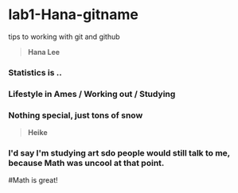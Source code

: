 # lab1-Hana-gitname
tips to working with git and github

> **Hana Lee**
### Statistics is ..
### Lifestyle in Ames / Working out / Studying
### Nothing special, just tons of snow


> **Heike**

### I'd say I'm studying art sdo people would still talk to me, because Math was uncool at that point.
#Math is great!
